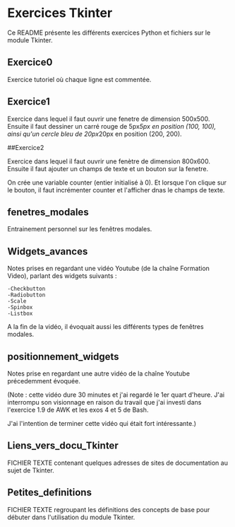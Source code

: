 # Exercices Tkinter

Ce README présente les différents exercices Python et fichiers sur le module Tkinter.

## Exercice0

Exercice tutoriel où chaque ligne est commentée.

## Exercice1

Exercice dans lequel il faut ouvrir une fenetre de dimension 500x500. 
Ensuite il faut dessiner un carré rouge de 5px*5px en position (100, 100), 
ainsi qu'un cercle bleu de 20px*20px en position (200, 200).

##Exercice2

Exercice dans lequel il faut ouvrir une fenètre de dimension 800x600.
Ensuite il faut ajouter un champs de texte et un bouton sur la fenetre.

On crée une variable counter (entier initialisé à 0).
Et lorsque l'on clique sur le bouton, il faut incrémenter counter et 
l'afficher dnas le champs de texte.

## fenetres_modales

Entrainement personnel sur les fenêtres modales.

## Widgets_avances

Notes prises en regardant une vidéo Youtube (de la chaîne Formation
Video), parlant des widgets suivants :

	-Checkbutton
	-Radiobutton
	-Scale
	-Spinbox
	-Listbox

A la fin de la vidéo, il évoquait aussi les différents types de fenêtres modales.

## positionnement_widgets

Notes prise en regardant une autre vidéo de la chaîne Youtube précedemment évoquée.

(Note : cette vidéo dure 30 minutes et j'ai regardé le 1er quart d'heure.
J'ai interrompu son visionnage en raison du travail que j'ai investi dans l'exercice
1.9 de AWK et les exos 4 et 5 de Bash.

J'ai l'intention de terminer cette vidéo qui était fort intéressante.)

## Liens_vers_docu_Tkinter

FICHIER TEXTE contenant quelques adresses de sites de documentation au sujet de Tkinter.

## Petites_definitions

FICHIER TEXTE regroupant les définitions des concepts de base pour débuter dans 
l'utilisation du module Tkinter.
